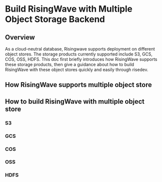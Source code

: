 # Build RisingWave with Multiple Object Storage Backend


<!-- Created by https://github.com/ekalinin/github-markdown-toc -->

## Overview
As a cloud-neutral database, Risingwave supports deployment on different object stores. The storage products currently supported include S3, GCS, COS, OSS, HDFS. This doc first briefly introduces how RisingWave supports these storage products, then give a guidance about how to build RisingWave with these object stores quickly and easily through risedev.

## How RisingWave supports multiple object store

## How to build RisingWave with multiple object store
### S3
### GCS
### COS
### OSS
### HDFS